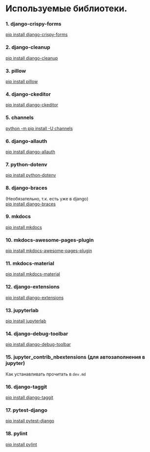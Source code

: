 # Используемые библиотеки.

### 1. django-crispy-forms 
[pip install django-crispy-forms](https://django-crispy-forms.readthedocs.io/en/latest/install.html)
### 2. django-cleanup 
[pip install django-cleanup](https://pypi.org/project/django-cleanup/)
### 3. pillow
[pip install pillow](https://github.com/codingforentrepreneurs/Guides/blob/master/all/imagefield_and_pillow.md)

### 4. django-ckeditor 
[pip install django-ckeditor](https://django-ckeditor.readthedocs.io/en/latest/#installation)

### 5. channels
[python -m pip install -U channels](https://channels.readthedocs.io/en/stable/installation.html)

### 6. django-allauth 
[pip install django-allauth](https://django-allauth.readthedocs.io/en/latest/installation.html)

### 7. python-dotenv
[pip install python-dotenv](https://pypi.org/project/python-dotenv/)

### 8. django-braces 
(Необязательно, т.к. есть уже в django)  
[pip install django-braces](https://django-braces.readthedocs.io/en/latest/)

### 9. mkdocs
[pip install mkdocs](https://pypi.org/project/mkdocs/)

### 10. mkdocs-awesome-pages-plugin
[pip install mkdocs-awesome-pages-plugin](https://github.com/lukasgeiter/mkdocs-awesome-pages-plugin)

### 11. mkdocs-material
[pip install mkdocs-material](https://squidfunk.github.io/mkdocs-material/getting-started/ )

### 12. django-extensions
[pip install django-extensions](https://django-extensions.readthedocs.io/en/latest/)

### 13. jupyterlab
[pip install jupyterlab](https://pypi.org/project/jupyterlab/)

### 14. django-debug-toolbar
[pip install django-debug-toolbar](https://django-debug-toolbar.readthedocs.io/en/latest/installation.html)

### 15. jupyter_contrib_nbextensions (для автозаполнения в jupyter)
Как устанавливать прочитать в `dev.md`

### 16. django-taggit
[pip install django-taggit](https://django-taggit.readthedocs.io/en/latest/getting_started.html)

### 17. pytest-django
[pip install pytest-django](https://pytest-django.readthedocs.io/en/latest/index.html)

### 18. pylint
[pip install pylint](https://pylint.readthedocs.io/en/latest/index.html)

